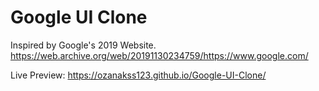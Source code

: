 # Google UI Clone

Inspired by Google's 2019 Website.
https://web.archive.org/web/20191130234759/https://www.google.com/

Live Preview: 
https://ozanakss123.github.io/Google-UI-Clone/
